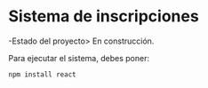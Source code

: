 <h1> Sistema de inscripciones </h1>

-Estado del proyecto> En construcción.

Para ejecutar el sistema, debes poner:

```npm install react```
